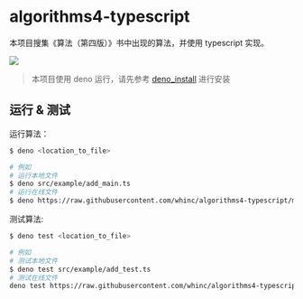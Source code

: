 # algorithms4-typescript

本项目搜集《算法（第四版）》书中出现的算法，并使用 typescript 实现。

[![](https://img9.doubanio.com/view/subject/s/public/s28322244.jpg)](https://book.douban.com/subject/19952400/)

>本项目使用 deno 运行，请先参考 [deno_install](https://github.com/denoland/deno_install) 进行安装

## 运行 & 测试

运行算法：
```bash
$ deno <location_to_file>

# 例如
# 运行本地文件
$ deno src/example/add_main.ts
# 运行在线文件
$ deno https://raw.githubusercontent.com/whinc/algorithms4-typescript/master/src/example/add_main.ts
```

测试算法:
```bash
$ deno test <location_to_file>

# 例如
# 测试本地文件
$ deno test src/example/add_test.ts
# 测试在线文件
deno test https://raw.githubusercontent.com/whinc/algorithms4-typescript/master/src/example/add_test.ts
```